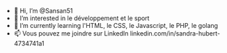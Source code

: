 - 👋 Hi, I’m @Sansan51
- 👀 I’m interested in le développement et le sport 
- 🌱 I’m currently learning  l'HTML, le CSS, le Javascript, le PHP, le golang 
- 📫 Vous pouvez me joindre sur LinkedIn  linkedin.com/in/sandra-hubert-4734741a1
<!---
Sansan51/Sansan51 is a ✨ special ✨ repository because its `README.md` (this file) appears on your GitHub profile.
You can click the Preview link to take a look at your changes.
--->
